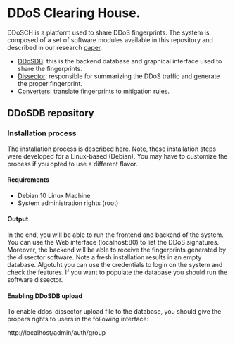 # DDoS Clearing House.

DDoSCH is a platform used to share DDoS fingerprints. The system is composed of a set of software modules available in this repository and described in our research  [paper](https://research.utwente.nl/en/publications/ddos-as-a-service-investigating-booter-websites](https://research.utwente.nl/en/publications/ddos-as-a-service-investigating-booter-websites)). 

- [DDoSDB](https://github.com/ddos-clearing-house/ddosdb):  this is the backend database and graphical interface used to share the fingerprints.
- [Dissector](https://github.com/ddos-clearing-house/ddos_dissector):  responsible for summarizing the DDoS traffic and generate the proper fingerprint.
- [Converters](https://github.com/ddos-clearing-house/converters):  translate fingerprints to mitigation rules.
## DDoSDB repository
### Installation process

The installation process is described [here](https://github.com/ddos-clearing-house/ddosdb/blob/master/src/setup_ddosdb_backend.sh). Note, these installation steps were developed for a Linux-based (Debian). You may have to customize the process if you opted to use a different flavor. 

#### Requirements
 - Debian 10 Linux Machine
 - System administration rights (root)

#### Output
In the end, you will be able to run the frontend and backend of the system. You can use the Web interface (localhost:80) to list the DDoS signatures. Moreover, the backend will be able to receive the fingerprints generated by the dissector software. Note a fresh installation results in an empty database. Algotuht you can use the credentials to login on the system and check the features. If you want to populate the database you should run the software dissector.


#### Enabling DDoSDB upload

To enable ddos_dissector upload file to the database, you should give the propers rights to users in the following interface:

http://localhost/admin/auth/group
 

